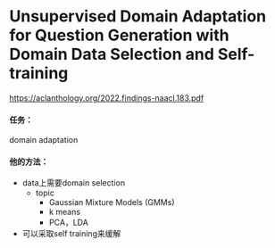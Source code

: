 # Unsupervised Domain Adaptation for Question Generation with Domain Data Selection and Self-training

https://aclanthology.org/2022.findings-naacl.183.pdf

#### 任务：

domain adaptation

#### 他的方法：

* data上需要domain selection
  * topic
    * Gaussian Mixture Models (GMMs)
    * k means
    * PCA，LDA
* 可以采取self training来缓解
